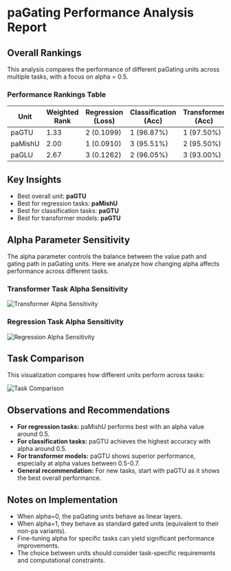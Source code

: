 # paGating Performance Analysis Report

## Overall Rankings

This analysis compares the performance of different paGating units across multiple tasks,
with a focus on alpha = 0.5.

### Performance Rankings Table

| Unit | Weighted Rank | Regression (Loss) | Classification (Acc) | Transformer (Acc) |
|------|---------------|-------------------|----------------------|-------------------|
| paGTU | 1.33 | 2 (0.1099) | 1 (96.87%) | 1 (97.50%) |
| paMishU | 2.00 | 1 (0.0910) | 3 (95.51%) | 2 (95.50%) |
| paGLU | 2.67 | 3 (0.1262) | 2 (96.05%) | 3 (93.00%) |

## Key Insights

- Best overall unit: **paGTU**
- Best for regression tasks: **paMishU**
- Best for classification tasks: **paGTU**
- Best for transformer models: **paGTU**

## Alpha Parameter Sensitivity

The alpha parameter controls the balance between the value path and gating path in paGating units.
Here we analyze how changing alpha affects performance across different tasks.

### Transformer Task Alpha Sensitivity

![Transformer Alpha Sensitivity](alpha_sensitivity_transformer_accuracy.png)

### Regression Task Alpha Sensitivity

![Regression Alpha Sensitivity](alpha_sensitivity_regression_test_loss.png)

## Task Comparison

This visualization compares how different units perform across tasks:

![Task Comparison](task_comparison.png)

## Observations and Recommendations

- **For regression tasks:** paMishU performs best with an alpha value around 0.5.
- **For classification tasks:** paGTU achieves the highest accuracy with alpha around 0.5.
- **For transformer models:** paGTU shows superior performance, especially at alpha values between 0.5-0.7.
- **General recommendation:** For new tasks, start with paGTU as it shows the best overall performance.

## Notes on Implementation

- When alpha=0, the paGating units behave as linear layers.
- When alpha=1, they behave as standard gated units (equivalent to their non-pa variants).
- Fine-tuning alpha for specific tasks can yield significant performance improvements.
- The choice between units should consider task-specific requirements and computational constraints.
